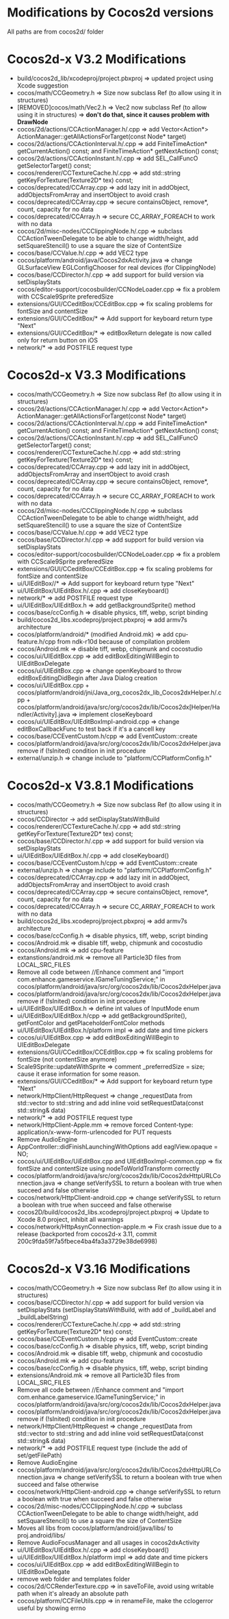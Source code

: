 Modifications by Cocos2d versions
====

All paths are from cocos2d/ folder

Cocos2d-x V3.2 Modifications
====

* build/cocos2d_lib/xcodeproj/project.pbxproj => updated project using Xcode suggestion
* cocos/math/CCGeometry.h => Size now subclass Ref (to allow using it in structures)
* [REMOVED]cocos/math/Vec2.h => Vec2 now subclass Ref (to allow using it in structures) => **don't do that, since it causes problem with DrawNode**
* cocos/2d/actions/CCActionManager.h/.cpp => add Vector<Action\*> ActionManager::getAllActionsForTarget(const Node* target)
* cocos/2d/actions/CCActionInterval.h/.cpp => add FiniteTimeAction\* getCurrentAction() const; and FiniteTimeAction\* getNextAction() const;
* cocos/2d/actions/CCActionInstant.h/.cpp => add SEL_CallFuncO getSelectorTarget() const;
* cocos/renderer/CCTextureCache.h/.cpp => add std::string getKeyForTexture(Texture2D* tex) const;
* cocos/deprecated/CCArray.cpp => add lazy init in addObject, addObjectsFromArray and insertObject to avoid crash
* cocos/deprecated/CCArray.cpp => secure containsObject, remove*, count, capacity for no data
* cocos/deprecated/CCArray.h => secure CC_ARRAY_FOREACH to work with no data
* cocos/2d/misc-nodes/CCClippingNode.h/.cpp => subclass CCActionTweenDelegate to be able to change width/height, add setSquareStencil() to use a square the size of ContentSize
* cocos/base/CCValue.h/.cpp => add VEC2 type
* cocos/platform/android/java/Cocos2dxActivity.java => change GLSurfaceView EGLConfigChooser for real devices (for ClippingNode)
* cocos/base/CCDirector.h/.cpp => add support for build version via setDisplayStats
* cocos/editor-support/cocosbuilder/CCNodeLoader.cpp => fix a problem with CCScale9Sprite preferedSize
* extensions/GUI/CCeditBox/CCEditBox.cpp => fix scaling problems for fontSize and contentSize
* extensions/GUI/CCeditBox/* => Add support for keyboard return type "Next"
* extensions/GUI/CCeditBox/* => editBoxReturn delegate is now called only for return button on iOS
* network/* => add POSTFILE request type


Cocos2d-x V3.3 Modifications
====

* cocos/math/CCGeometry.h => Size now subclass Ref (to allow using it in structures)
* cocos/2d/actions/CCActionManager.h/.cpp => add Vector<Action\*> ActionManager::getAllActionsForTarget(const Node* target)
* cocos/2d/actions/CCActionInterval.h/.cpp => add FiniteTimeAction\* getCurrentAction() const; and FiniteTimeAction\* getNextAction() const;
* cocos/2d/actions/CCActionInstant.h/.cpp => add SEL_CallFuncO getSelectorTarget() const;
* cocos/renderer/CCTextureCache.h/.cpp => add std::string getKeyForTexture(Texture2D* tex) const;
* cocos/deprecated/CCArray.cpp => add lazy init in addObject, addObjectsFromArray and insertObject to avoid crash
* cocos/deprecated/CCArray.cpp => secure containsObject, remove*, count, capacity for no data
* cocos/deprecated/CCArray.h => secure CC_ARRAY_FOREACH to work with no data
* cocos/2d/misc-nodes/CCClippingNode.h/.cpp => subclass CCActionTweenDelegate to be able to change width/height, add setSquareStencil() to use a square the size of ContentSize
* cocos/base/CCValue.h/.cpp => add VEC2 type
* cocos/base/CCDirector.h/.cpp => add support for build version via setDisplayStats
* cocos/editor-support/cocosbuilder/CCNodeLoader.cpp => fix a problem with CCScale9Sprite preferedSize
* extensions/GUI/CCeditBox/CCEditBox.cpp => fix scaling problems for fontSize and contentSize
* ui/UIEditBox//* => Add support for keyboard return type "Next"
* ui/UIEditBox/UIEditBox.h/.cpp => add closeKeyboard()
* network/* => add POSTFILE request type
* ui/UIEditBox/UIEditBox.h => add getBackgroundSprite() method
* cocos/base/ccConfig.h => disable physics, tiff, webp, script binding
* build/cocos2d_libs.xcodeproj/project.pbxproj => add armv7s architecture
* cocos/platform/android/* (modified Android.mk) => add cpu-feature.h/cpp from ndk-r10d because of compilation problem
* cocos/Android.mk => disable tiff, webp, chipmunk and cocostudio
* cocos/ui/UIEditBox.cpp => add editBoxEditingWillBegin to UIEditBoxDelegate
* cocos/ui/UIEditBox.cpp => change openKeyboard to throw editBoxEditingDidBegin after Java Dialog creation
* cocos/ui/UIEditBox.cpp + cocos/platform/android/jni/Java_org_cocos2dx_lib_Cocos2dxHelper.h/.cpp + cocos/platform/android/java/src/org/cocos2dx/lib/Cocos2dx[Helper/Handler/Activity].java => implement closeKeyboard
* cocos/ui/UIEditBox/UIEditBoxImpl-android.cpp => change editBoxCallbackFunc to test back if it's a cancell key 
* cocos/base/CCEventCustom.h/cpp => add EventCustom::create
* cocos/platform/android/java/src/org/cocos2dx/lib/Cocos2dxHelper.java remove if (!sInited) condition in init procedure
* external/unzip.h => change include to "platform/CCPlatformConfig.h"


Cocos2d-x V3.8.1 Modifications
====

* cocos/math/CCGeometry.h => Size now subclass Ref (to allow using it in structures)
* cocos/CCDirector -> add setDisplayStatsWithBuild
* cocos/renderer/CCTextureCache.h/.cpp => add std::string getKeyForTexture(Texture2D* tex) const;
* cocos/base/CCDirector.h/.cpp => add support for build version via setDisplayStats
* ui/UIEditBox/UIEditBox.h/.cpp => add closeKeyboard()
* cocos/base/CCEventCustom.h/cpp => add EventCustom::create
* external/unzip.h => change include to "platform/CCPlatformConfig.h"
* cocos/deprecated/CCArray.cpp => add lazy init in addObject, addObjectsFromArray and insertObject to avoid crash
* cocos/deprecated/CCArray.cpp => secure containsObject, remove*, count, capacity for no data
* cocos/deprecated/CCArray.h => secure CC_ARRAY_FOREACH to work with no data
* build/cocos2d_libs.xcodeproj/project.pbxproj => add armv7s architecture
* cocos/base/ccConfig.h => disable physics, tiff, webp, script binding
* cocos/Android.mk => disable tiff, webp, chipmunk and cocostudio
* cocos/Android.mk => add cpu-feature
* extanstions/android.mk => remove all Particle3D files from LOCAL_SRC_FILES
* Remove all code between //Enhance comment and "import com.enhance.gameservice.IGameTuningService;" in cocos/platform/android/java/src/org/cocos2dx/lib/Cocos2dxHelper.java
* cocos/platform/android/java/src/org/cocos2dx/lib/Cocos2dxHelper.java remove if (!sInited) condition in init procedure
* ui/UIEditBox/UIEditBox.h => define int values of InputMode enum
* ui/UIEditBox/UIEditBox.h/cpp => add getBackgroundSprite(), getFontColor and getPlaceholderFontColor methods
* ui/UIEditBox/UIEditBox.h/platform impl => add date and time pickers
* cocos/ui/UIEditBox.cpp => add editBoxEditingWillBegin to UIEditBoxDelegate
* extensions/GUI/CCeditBox/CCEditBox.cpp => fix scaling problems for fontSize (not contentSize anymore)
* Scale9Sprite::updateWithSprite  => comment _preferredSize = size; cause it erase information for some reason.
* extensions/GUI/CCeditBox/* => Add support for keyboard return type "Next"
* network/HttpClient/HttpRequest => change _requestData from std::vector<char> to std::string and add inline void setRequestData(const std::string& data)
* network/* => add POSTFILE request type
* network/HttpClient-Apple.mm => remove forced Content-type: application/x-www-form-urlencoded for PUT requests
* Remove AudioEngine
* AppController::didFinishLaunchingWithOptions add eaglView.opaque = NO;
* cocos/ui/UIEditBox/UiEditBox.cpp and UIEditBoxImpl-common.cpp => fix fontSize and contentSize using nodeToWorldTransform correctly
* cocos/platform/android/java/src/org/cocos2dx/lib/Cocos2dxHttpURLConnection.java => change setVerifySSL to return a boolean with true when succeed and false otherwise
* cocos/network/HttpClient-android.cpp => change setVerifySSL to return a boolean with true when succeed and false otherwise
* cocos2D/build/cocos2d_libs.xcodeproj/project.pbxproj => Update to Xcode 8.0 project, inhibit all warnings
* cocos/network/HttpAsynConnection-apple.m  => Fix crash issue due to a release (backported from cocos2d-x 3.11, commit 200c9fda59f7a5fbece4ba4fa3a3729e38de6998)

Cocos2d-x V3.16 Modifications
====

* cocos/math/CCGeometry.h => Size now subclass Ref (to allow using it in structures)
* cocos/base/CCDirector.h/.cpp => add support for build version via setDisplayStats (setDisplayStatsWithBuild, with add of _buildLabel and _buildLabelString)
* cocos/renderer/CCTextureCache.h/.cpp => add std::string getKeyForTexture(Texture2D* tex) const;
* cocos/base/CCEventCustom.h/cpp => add EventCustom::create
* cocos/base/ccConfig.h => disable physics, tiff, webp, script binding
* cocos/Android.mk => disable tiff, webp, chipmunk and cocostudio
* cocos/Android.mk => add cpu-feature
* cocos/base/ccConfig.h => disable physics, tiff, webp, script binding
* extensions/Android.mk => remove all Particle3D files from LOCAL_SRC_FILES
* Remove all code between //Enhance comment and "import com.enhance.gameservice.IGameTuningService;" in cocos/platform/android/java/src/org/cocos2dx/lib/Cocos2dxHelper.java
* cocos/platform/android/java/src/org/cocos2dx/lib/Cocos2dxHelper.java remove if (!sInited) condition in init procedure
* network/HttpClient/HttpRequest => change _requestData from std::vector<char> to std::string and add inline void setRequestData(const std::string& data)
* network/* => add POSTFILE request type (include the add of set/getFilePath)
* Remove AudioEngine
* cocos/platform/android/java/src/org/cocos2dx/lib/Cocos2dxHttpURLConnection.java => change setVerifySSL to return a boolean with true when succeed and false otherwise
* cocos/network/HttpClient-android.cpp => change setVerifySSL to return a boolean with true when succeed and false otherwise
* cocos/2d/misc-nodes/CCClippingNode.h/.cpp => subclass CCActionTweenDelegate to be able to change width/height, add setSquareStencil() to use a square the size of ContentSize
* Moves all libs from cocos/platform/android/java/libs/ to proj.android/libs/
* Remove AudioFocusManager and all usages in cocos2dxActivity
* ui/UIEditBox/UIEditBox.h/.cpp => add closeKeyboard()
* ui/UIEditBox/UIEditBox.h/platform impl => add date and time pickers
* cocos/ui/UIEditBox.cpp => add editBoxEditingWillBegin to UIEditBoxDelegate
* remove web folder and templates folder
* cocos/2d/CCRenderTexture.cpp => in saveToFile, avoid using writable path when it's already an absolute path
* cocos/platform/CCFileUtils.cpp => in renameFile, make the cclogerror useful by showing errno

